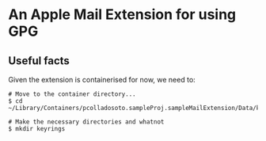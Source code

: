 # An Apple Mail Extension for using GPG

## Useful facts
Given the extension is containerised for now, we need to:

    # Move to the container directory...
    $ cd ~/Library/Containers/pcolladosoto.sampleProj.sampleMailExtension/Data/keyrings

    # Make the necessary directories and whatnot
    $ mkdir keyrings

